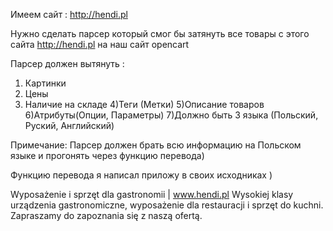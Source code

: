 Имеем сайт : http://hendi.pl

Нужно сделать парсер который смог бы затянуть все товары с этого сайта http://hendi.pl на наш сайт opencart

Парсер должен вытянуть :
1) Картинки
2) Цены
3) Наличие на складе
4)Теги (Метки)
5)Описание товаров
6)Атрибуты(Опции, Параметры)
7)Должно быть 3 языка (Польский, Руский, Английский)

Примечание: Парсер должен брать всю информацию на Польском языке и прогонять через функцию перевода)

Функцию перевода я написал приложу в своих исходниках )

Wyposażenie i sprzęt dla gastronomii | www.hendi.pl
Wysokiej klasy urządzenia gastronomiczne, wyposażenie dla restauracji i sprzęt do kuchni. Zapraszamy do zapoznania się z naszą ofertą.